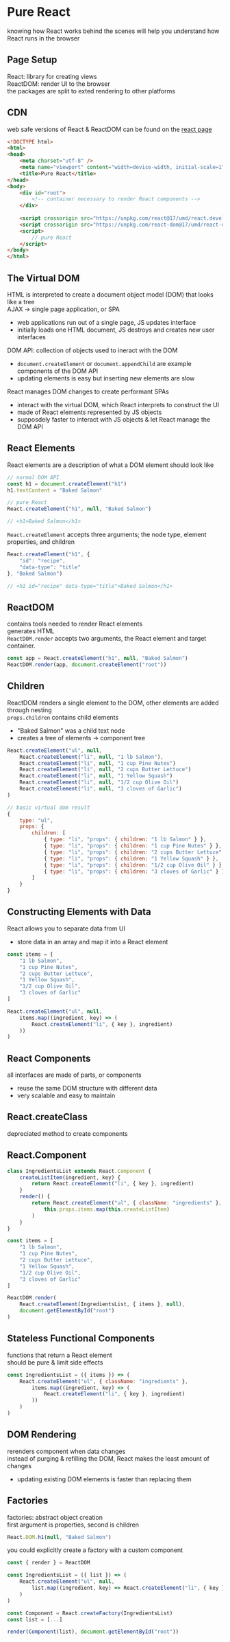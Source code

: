 # Pure React
knowing how React works behind the scenes will help you understand how React runs in the browser  

## Page Setup
React: library for creating views  
ReactDOM: render UI to the browser  
the packages are split to exted rendering to other platforms  

## CDN
web safe versions of React & ReactDOM can be found on the [react page](https://reactjs.org/docs/cdn-links.html)  
```html
<!DOCTYPE html>
<html>
<head>
    <meta charset="utf-8" />
    <meta name="viewport" content="width=device-width, initial-scale=1" />
    <title>Pure React</title>
</head>
<body>
    <div id="root">
        <!-- container necessary to render React components -->
    </div>
    
    <script crossorigin src="https://unpkg.com/react@17/umd/react.development.js"></script>
    <script crossorigin src="https://unpkg.com/react-dom@17/umd/react-dom.development.js"></script>
    <script>
        // pure React
    </script>
</body>
</html>
```

## The Virtual DOM
HTML is interpreted to create a document object model (DOM) that looks like a tree  
AJAX -> single page application, or SPA  
* web applications run out of a single page, JS updates interface
* initially loads one HTML document, JS destroys and creates new user interfaces  

DOM API: collection of objects used to ineract with the DOM
* `document.createElement` or `document.appendChild` are example components of the DOM API  
* updating elements is easy but inserting new elements are slow

React manages DOM changes to create performant SPAs
* interact with the virtual DOM, which React interprets to construct the UI
* made of React elements represented by JS objects
* supposdely faster to interact with JS objects & let React manage the DOM API

## React Elements
React elements are a description of what a DOM element should look like  
```js
// normal DOM API
const h1 = document.createElement("h1")
h1.textContent = "Baked Salmon"

// pure React
React.createElement("h1", null, "Baked Salmon")

// <h1>Baked Salmon</h1>
```
`React.createElement` accepts three arguments; the node type, element properties, and children  
```js
React.createElement("h1", {
    "id": "recipe",
    "data-type": "title"
}, "Baked Salmon")

// <h1 id="recipe" data-type="title">Baked Salmon</h1>
```

## ReactDOM
contains tools needed to render React elements  
generates HTML  
`ReactDOM.render` accepts two arguments, the React element and target container.  
```js
const app = React.createElement("h1", null, "Baked Salmon")
ReactDOM.render(app, document.createElement("root"))
```

## Children
ReactDOM renders a single element to the DOM, other elements are added through nesting  
`props.children` contains child elements  
* "Baked Salmon" was a child text node  
* creates a tree of elements -> component tree

```js
React.createElement("ul", null,
    React.createElement("li", null, "1 lb Salmon"),
    React.createElement("li", null, "1 cup Pine Nutes")
    React.createElement("li", null, "2 cups Butter Lettuce")
    React.createElement("li", null, "1 Yellow Squash")
    React.createElement("li", null, "1/2 cup Olive Oil")
    React.createElement("li", null, "3 cloves of Garlic")
)

// basic virtual dom result
{
    type: "ul",
    props: {
        children: [
            { type: "li", "props": { children: "1 lb Salmon" } },
            { type: "li", "props": { children: "1 cup Pine Nutes" } },
            { type: "li", "props": { children: "2 cups Butter Lettuce" } },
            { type: "li", "props": { children: "1 Yellow Squash" } },
            { type: "li", "props": { children: "1/2 cup Olive Oil" } },
            { type: "li", "props": { children: "3 cloves of Garlic" } }
        ]
    }
}
```

## Constructing Elements with Data
React allows you to separate data from UI  
* store data in an array and map it into a React element  

```js
const items = [
    "1 lb Salmon",
    "1 cup Pine Nutes",
    "2 cups Butter Lettuce",
    "1 Yellow Squash",
    "1/2 cup Olive Oil",
    "3 cloves of Garlic"
]

React.createElement("ul", null,
    items.map((ingredient, key) => (
        React.createElement("li", { key }, ingredient)
    ))
)
```

## React Components
all interfaces are made of parts, or components  
* reuse the same DOM structure with different data
* very scalable and easy to maintain  

## React.createClass
depreciated method to create components

## React.Component
```js
class IngredientsList extends React.Component {
    createListItem(ingredient, key) {
        return React.createElement("li", { key }, ingredient)
    }
    render() {
        return React.createElement("ul", { className: "ingredients" },
            this.props.items.map(this.createListItem)
        )
    }
}

const items = [
    "1 lb Salmon",
    "1 cup Pine Nutes",
    "2 cups Butter Lettuce",
    "1 Yellow Squash",
    "1/2 cup Olive Oil",
    "3 cloves of Garlic"
]

ReactDOM.render(
    React.createElement(IngredientsList, { items }, null),
    document.getElementById("root")
)
```

## Stateless Functional Components
functions that return a React element  
should be pure & limit side effects  
```js
const IngredientsList = ({ items }) => (
    React.createElement("ul", { className: "ingredients" },
        items.map((ingredient, key) => (
            React.createElement("li", { key }, ingredient)
        ))
    )
)
```

## DOM Rendering
rerenders component when data changes  
instead of purging & refilling the DOM, React makes the least amount of changes  
* updating existing DOM elements is faster than replacing them  

## Factories
factories: abstract object creation  
first argument is properties, second is children  
```js
React.DOM.h1(null, "Baked Salmon")
```

you could explicitly create a factory with a custom component  
```js
const { render } = ReactDOM

const IngredientsList = ({ list }) => (
    React.createElement("ul", null,
        list.map((ingredient, key) => React.createElement("li", { key }, ingredient))
    )
)

const Component = React.createFactory(IngredientsList)
const list = [...]

render(Component(list), document.getElementById("root"))
```